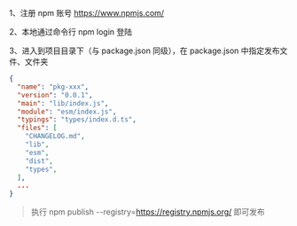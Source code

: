 

1、注册 npm 账号 https://www.npmjs.com/

2、本地通过命令行 npm login 登陆

3、进入到项目目录下（与 package.json 同级），在 package.json 中指定发布文件、文件夹

```json
{
  "name": "pkg-xxx",
  "version": "0.0.1",
  "main": "lib/index.js",
  "module": "esm/index.js",
  "typings": "types/index.d.ts",
  "files": [
    "CHANGELOG.md",
    "lib",
    "esm",
    "dist",
    "types",
  ],
  ...
}
```

> 执行 npm publish --registry=https://registry.npmjs.org/ 即可发布

